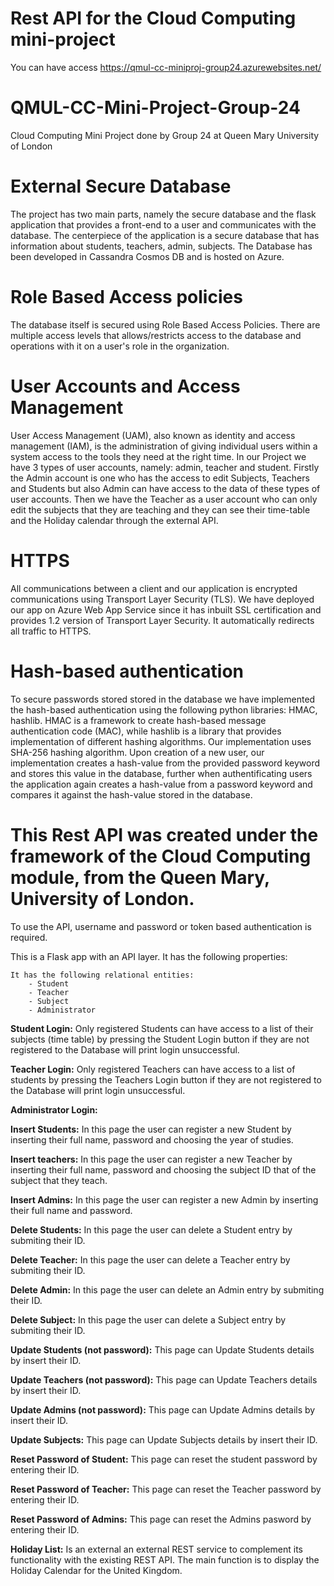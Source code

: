 # Rest API for the Cloud Computing mini-project

You can have access https://qmul-cc-miniproj-group24.azurewebsites.net/

# QMUL-CC-Mini-Project-Group-24
Cloud Computing Mini Project done by Group 24 at Queen Mary University of London

# External Secure Database
The project has two main parts, namely the secure database and the flask application that provides a front-end to a user and communicates with the database. The centerpiece of the application is a secure database that has information about students, teachers, admin, subjects. The Database has been developed in Cassandra Cosmos DB and is hosted on Azure.

# Role Based Access policies
The database itself is secured using Role Based Access Policies. There are multiple access levels that allows/restricts access to the database and operations with it on a user's role in the organization.

# User Accounts and Access Management
User Access Management (UAM), also known as identity and access management (IAM), is the administration of giving individual users within a system access to the tools they need at the right time. In our Project we have 3 types of user accounts, namely: admin, teacher and student. Firstly the Admin account is one who has the access to edit Subjects, Teachers and Students but also Admin can have access to the data of these types of user accounts. Then we have the Teacher as a user account who can only edit the subjects that they are teaching and they can see their time-table and the Holiday calendar through the external API.

# HTTPS
All communications between a client and our application is encrypted communications using Transport Layer Security (TLS). We have deployed our app on Azure Web App Service since it has inbuilt SSL certification and provides 1.2 version of Transport Layer Security. It automatically redirects all traffic to HTTPS.

# Hash-based authentication
To secure passwords stored stored in the database we have implemented the hash-based authentication using the following python libraries: HMAC, hashlib. HMAC is a framework to create hash-based message authentication code (MAC), while hashlib is a library that provides implementation of different hashing algorithms. Our implementation uses SHA-256 hashing algorithm. Upon creation of a new user, our implementation creates a hash-value from the provided password keyword and stores this value in the database, further when authentificating users the application again creates a hash-value from a password keyword and compares it against the hash-value stored in the database.

# This Rest API was created under the framework of the Cloud Computing module, from the Queen Mary, University of London.

To use the API, username and password or token based authentication is required.

This is a Flask app with an API layer. It has the following properties:

    It has the following relational entities:
        - Student
        - Teacher
        - Subject
        - Administrator
    
__Student Login:__ Only registered Students can have access to a list of their subjects (time table) by pressing the Student Login button if they are not registered to the Database will print login unsuccessful.
 
__Teacher Login:__ Only registered Teachers can have access to a list of students by pressing the Teachers Login button if they are not registered to the Database will print login unsuccessful.
 
__Administrator Login:__
 
**Insert Students:** In this page the user can register a new Student by inserting their full name, password and choosing the year of studies.

__Insert teachers:__ In this page the user can register a new Teacher by inserting their full name, password and choosing the subject ID that of the subject that they teach.

__Insert Admins:__ In this page the user can register a new Admin by inserting their full name and password.

__Delete Students:__ In this page the user can delete a Student entry by submiting their ID.

__Delete Teacher:__ In this page the user can delete a Teacher entry by submiting their ID.

__Delete Admin:__ In this page the user can delete an Admin entry by submiting their ID.

__Delete Subject:__ In this page the user can delete a Subject entry by submiting their ID.

__Update Students (not password):__ This page can Update Students details by insert their ID.

__Update Teachers (not password):__ This page can Update Teachers details by insert their ID.

__Update Admins (not password):__ This page can Update Admins details by insert their ID.

__Update Subjects:__ This page can Update Subjects details by insert their ID.

__Reset Password of Student:__ This page can reset the student password by entering their ID.

__Reset Password of Teacher:__ This page can reset the Teacher password by entering their ID.

__Reset Password of Admins:__ This page can reset the Admins pasword by entering their ID.

__Holiday List:__ Is an external an external REST service to complement its functionality with the existing REST API. The main function is to display the Holiday Calendar for the United Kingdom.
 

